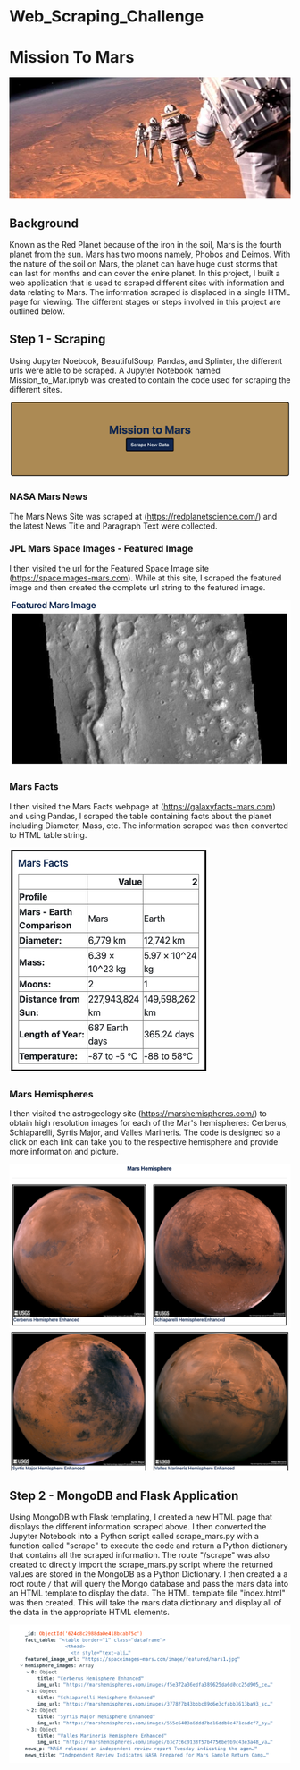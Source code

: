 # Web_Scraping_Challenge
# Mission To Mars

![Mission_to_Mars](Missions_to_Mars/screenshots/Mission_to_Mars.jpeg)

## Background
Known as the Red Planet because of the iron in the soil, Mars is the fourth planet from the sun. Mars has two moons namely, Phobos and Deimos. With the nature of the soil on Mars, the planet can have huge dust storms that can last for months and can cover the enire planet. 
In this project, I built a web application that is used to scraped different sites with information and data relating to Mars. The information scraped is displaced in a single HTML page for viewing. The different stages or steps involved in this project are outlined below.
 
## Step 1 - Scraping
Using Jupyter Noebook, BeautifulSoup, Pandas, and Splinter, the different urls were able to be scraped. A Jupyter Notebook named Mission_to_Mar.ipnyb was created to contain the code used for scraping the different sites.

![Scraping_Page](Missions_to_Mars/screenshots/Scraping_Page.png)

### NASA Mars News
The Mars News Site was scraped at (https://redplanetscience.com/) and the latest News Title and Paragraph Text were collected.

### JPL Mars Space Images - Featured Image
I then visited the url for the Featured Space Image site (https://spaceimages-mars.com). While at this site, I scraped the featured image and then created the complete url string to the featured image.

![Featured_Image](Missions_to_Mars/screenshots/Featured_Image.png)

### Mars Facts
I then visited the Mars Facts webpage at (https://galaxyfacts-mars.com) and using Pandas, I scraped the table containing facts about the planet including Diameter, Mass, etc. The information scraped was then converted to HTML table string.

![Mars_Facts](Missions_to_Mars/screenshots/Mars_Facts.png)

### Mars Hemispheres
I then visited the astrogeology site (https://marshemispheres.com/) to obtain high resolution images for each of the Mar's hemispheres: Cerberus, Schiaparelli, Syrtis Major, and Valles Marineris.
The code is designed so a click on each link can take you to the respective hemisphere and provide more information and picture.

![Mars_Hemisphere1](Missions_to_Mars/screenshots/Mars_Hemisphere1.png)
![Mars_Hemisphere2](Missions_to_Mars/screenshots/Mars_Hemisphere2.png)

## Step 2 - MongoDB and Flask Application
Using MongoDB with Flask templating, I created a new HTML page that displays the different information scraped above. I then converted the Jupyter Notebook into a Python script called scrape_mars.py with a function called "scrape" to execute the code and return a Python dictionary that contains all the scraped information. 
The route "/scrape" was also created to directly import the scrape_mars.py script where the returned values are stored in the MongoDB as a Python Dictionary. 
I then created a a root route `/` that will query the Mongo database and pass the mars data into an HTML template to display the data.
The HTML template file "index.html" was then created. This will take the mars data dictionary and display all of the data in the appropriate HTML elements.

![Mongo_Db_Collection](Missions_to_Mars/screenshots/Mongo_Db_Collection.png)
